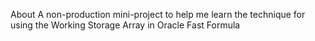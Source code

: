 About
A non-production mini-project to help me learn the technique for using the Working Storage Array in Oracle Fast Formula
